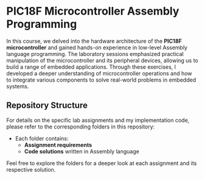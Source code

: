 # PIC18F Microcontroller Assembly Programming

In this course, we delved into the hardware architecture of the **PIC18F microcontroller** and gained hands-on experience in low-level Assembly language programming. The laboratory sessions emphasized practical manipulation of the microcontroller and its peripheral devices, allowing us to build a range of embedded applications. Through these exercises, I developed a deeper understanding of microcontroller operations and how to integrate various components to solve real-world problems in embedded systems.

## Repository Structure

For details on the specific lab assignments and my implementation code, please refer to the corresponding folders in this repository:

- Each folder contains:
  - **Assignment requirements**
  - **Code solutions** written in Assembly language

Feel free to explore the folders for a deeper look at each assignment and its respective solution.

